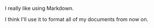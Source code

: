 <p>I really like using Markdown.</p>

<p>I think I'll use it to format all of my documents from now on.</p>